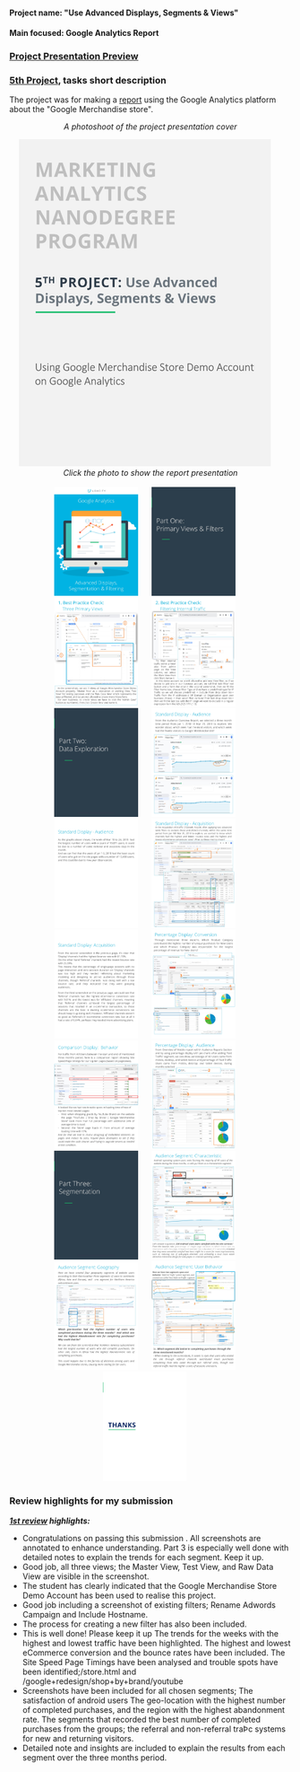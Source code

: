 #### Project name: "Use Advanced Displays, Segments & Views"
#### Main focused: Google Analytics Report
### [Project Presentation Preview](https://cutt.ly/5th-Project-Use-Advanced-Displays-Segments-Views_Presentation-Preview)
### [5th Project](https://cutt.ly/5th-Project-Use-Advanced-Displays-Segments-Views_Presentation-Preview), tasks short description

 The project was for making a [report](https://cutt.ly/5th-Project-Use-Advanced-Displays-Segments-Views_Presentation-Preview) using the Google Analytics platform about the "Google Merchandise store".
 
<div align="center">
 
*A photoshoot of the project presentation cover*

 <a title="A photo of cover" href="https://cutt.ly/5th-Project-Use-Advanced-Displays-Segments-Views_Presentation-Preview"><img alt="A photoshoot of the project presentation cover" width="450px" style="margin-right:20px" src="images/5th-PROJECT-1st-photo.jpg"></a>
<br>
*Click the photo to show the report presentation*
<br><br>
<a title="A photo of second paper" href="https://cutt.ly/5th-Project-Use-Advanced-Displays-Segments-Views_Presentation-Preview"><img alt="A photoshoot of the project presentation" width="150px" style="margin-right:20px" src="images/5th-PROJECT-2nd-photo.jpg"></a>
<a title="A photo of third paper" href="https://cutt.ly/5th-Project-Use-Advanced-Displays-Segments-Views_Presentation-Preview"><img alt="A photoshoot of the project presentation" width="150px" style="margin-right:20px" src="images/5th-PROJECT-3rd-photo.jpg"></a>
<a title="A photo of fourth paper" href="https://cutt.ly/5th-Project-Use-Advanced-Displays-Segments-Views_Presentation-Preview"><img alt="A photoshoot of the project presentation" width="150px" style="margin-right:20px" src="images/5th-PROJECT-4th-photo.jpg"></a>
<a title="A photo of fifth paper" href="https://cutt.ly/5th-Project-Use-Advanced-Displays-Segments-Views_Presentation-Preview"><img alt="A photoshoot of the project presentation" width="150px" style="margin-right:20px" src="images/5th-PROJECT-5th-photo.jpg"></a>
<a title="A photo of sixth paper" href="https://cutt.ly/5th-Project-Use-Advanced-Displays-Segments-Views_Presentation-Preview"><img alt="A photoshoot of the project presentation" width="150px" style="margin-right:20px" src="images/5th-PROJECT-6th-photo.jpg"></a>
<a title="A photo of seventh paper" href="https://cutt.ly/5th-Project-Use-Advanced-Displays-Segments-Views_Presentation-Preview"><img alt="A photoshoot of the project presentation" width="150px" style="margin-right:20px" src="images/5th-PROJECT-7th-photo.jpg"></a>
<a title="A photo of eighth paper" href="https://cutt.ly/5th-Project-Use-Advanced-Displays-Segments-Views_Presentation-Preview"><img alt="A photoshoot of the project presentation" width="150px" style="margin-right:20px" src="images/5th-PROJECT-8th-photo.jpg"></a>
<a title="A photo of ninth paper" href="https://cutt.ly/5th-Project-Use-Advanced-Displays-Segments-Views_Presentation-Preview"><img alt="A photoshoot of the project presentation" width="150px" style="margin-right:20px" src="images/5th-PROJECT-9th-photo.jpg"></a>
<a title="A photo of tenth paper" href="https://cutt.ly/5th-Project-Use-Advanced-Displays-Segments-Views_Presentation-Preview"><img alt="A photoshoot of the project presentation" width="150px" style="margin-right:20px" src="images/5th-PROJECT-10th-photo.jpg"></a>
<a title="A photo of eleventh paper" href="https://cutt.ly/5th-Project-Use-Advanced-Displays-Segments-Views_Presentation-Preview"><img alt="A photoshoot of the project presentation" width="150px" style="margin-right:20px" src="images/5th-PROJECT-11th-photo.jpg"></a>
<a title="A photo of twelfth paper" href="https://cutt.ly/5th-Project-Use-Advanced-Displays-Segments-Views_Presentation-Preview"><img alt="A photoshoot of the project presentation" width="150px" style="margin-right:20px" src="images/5th-PROJECT-12th-photo.jpg"></a>
<a title="A photo of thirteenth paper" href="https://cutt.ly/5th-Project-Use-Advanced-Displays-Segments-Views_Presentation-Preview"><img alt="A photoshoot of the project presentation" width="150px" style="margin-right:20px" src="images/5th-PROJECT-13th-photo.jpg"></a>
<a title="A photo of fourteenth paper" href="https://cutt.ly/5th-Project-Use-Advanced-Displays-Segments-Views_Presentation-Preview"><img alt="A photoshoot of the project presentation" width="150px" style="margin-right:20px" src="images/5th-PROJECT-14th-photo.jpg"></a>
<a title="A photo of fifteenth paper" href="https://cutt.ly/5th-Project-Use-Advanced-Displays-Segments-Views_Presentation-Preview"><img alt="A photoshoot of the project presentation" width="150px" style="margin-right:20px" src="images/5th-PROJECT-15th-photo.jpg"></a>
<a title="A photo of sixteenth paper" href="https://cutt.ly/5th-Project-Use-Advanced-Displays-Segments-Views_Presentation-Preview"><img alt="A photoshoot of the project presentation" width="150px" style="margin-right:20px" src="images/5th-PROJECT-16th-photo.jpg"></a>
<a title="A photo of seventeenth paper" href="https://cutt.ly/5th-Project-Use-Advanced-Displays-Segments-Views_Presentation-Preview"><img alt="A photoshoot of the project presentation" width="150px" style="margin-right:20px" src="images/5th-PROJECT-17th-photo.jpg"></a>
<br>
<a title="A photo of eighteenth paper" href="https://cutt.ly/5th-Project-Use-Advanced-Displays-Segments-Views_Presentation-Preview"><img alt="A photoshoot of the project presentation" width="150px" style="margin-right:20px" src="images/5th-PROJECT-18th-photo.jpg"></a>
</div>

### Review highlights for my submission

*__[1st review](https://cutt.ly/5th-Project-Use-Advanced-Displays-Segments-Views_Review) highlights:__*

- Congratulations on passing this submission . All screenshots are annotated to enhance understanding. Part 3 is especially
well done with detailed notes to explain the trends for each segment. Keep it up.
- Good job, all three views; the Master View, Test View, and Raw Data View are visible in the screenshot.
- The student has clearly indicated that the Google Merchandise Store Demo Account has been used to realise
this project.
- Good job including a screenshot of existing filters; Rename Adwords Campaign and Include Hostname.
- The process for creating a new filter has also been included.
- This is well done! Please keep it up
The trends for the weeks with the highest and lowest traffic have been highlighted.
The highest and lowest eCommerce conversion and the bounce rates have been included.
The Site Speed Page Timings have been analysed and trouble spots have been identified;/store.html
and /google+redesign/shop+by+brand/youtube
- Screenshots have been included for all chosen segments;
The satisfaction of android users
The geo-location with the highest number of completed purchases, and the region with the highest
abandonment rate.
The segments that recorded the best number of completed purchases from the groups; the referral and
non-referral traÞc systems for new and returning visitors.
- Detailed note and insights are included to explain the results from each segment over the three months
period.
